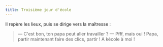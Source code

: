 ```yaml
---
title: Troisième jour d'école
---
```


Il repère les lieux, puis se dirige vers la maîtresse :

> — C'est bon, ton papa peut aller travailler ?
> — Pfff, mais oui ! Papa, partir maintenant faire des clics, partir ! A kécole à moi !

